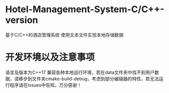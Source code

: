 # Hotel-Management-System-C/C++-version
基于C/C++的酒店管理系统
使用文本文件实现本地存储数据

# 开发环境以及注意事项
语言及版本为C++17
兼容各种本地运行环境，若在data文件夹中找不到用户数据，请移步到文件夹cmake-build-debug，考虑到部分编辑器的特性，若无法运行程序请在Issues中告知，万分感谢！
